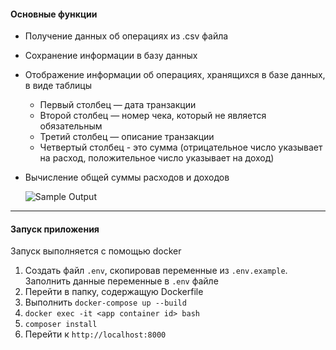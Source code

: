 #### Основные функции
* Получение данных об операциях из .csv файла 
* Сохранение информации в базу данных
* Отображение информации об операциях, хранящихся в базе данных, в виде таблицы
  * Первый столбец — дата транзакции
  * Второй столбец — номер чека, который не является обязательным
  * Третий столбец — описание транзакции
  * Четвертый столбец - это сумма (отрицательное число указывает на расход, положительное число указывает на доход)
* Вычисление общей суммы расходов и доходов


  ![Sample Output](result.png)

---
#### Запуск приложения
Запуск выполняется с помощью docker
1. Создать файл `.env`, скопировав переменные из `.env.example`. Заполнить данные переменные в `.env` файле
2. Перейти в папку, содержащую Dockerfile
3. Выполнить `docker-compose up --build`
4. `docker exec -it <app container id> bash`
5. `composer install`
6. Перейти к `http://localhost:8000`